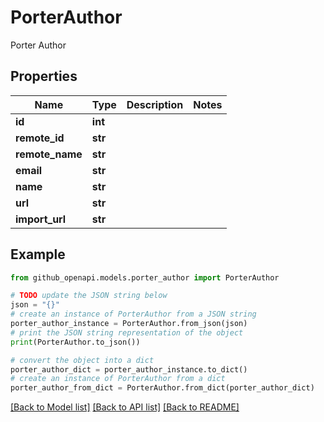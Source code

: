 # PorterAuthor

Porter Author

## Properties

Name | Type | Description | Notes
------------ | ------------- | ------------- | -------------
**id** | **int** |  | 
**remote_id** | **str** |  | 
**remote_name** | **str** |  | 
**email** | **str** |  | 
**name** | **str** |  | 
**url** | **str** |  | 
**import_url** | **str** |  | 

## Example

```python
from github_openapi.models.porter_author import PorterAuthor

# TODO update the JSON string below
json = "{}"
# create an instance of PorterAuthor from a JSON string
porter_author_instance = PorterAuthor.from_json(json)
# print the JSON string representation of the object
print(PorterAuthor.to_json())

# convert the object into a dict
porter_author_dict = porter_author_instance.to_dict()
# create an instance of PorterAuthor from a dict
porter_author_from_dict = PorterAuthor.from_dict(porter_author_dict)
```
[[Back to Model list]](../README.md#documentation-for-models) [[Back to API list]](../README.md#documentation-for-api-endpoints) [[Back to README]](../README.md)


